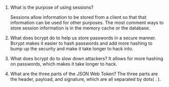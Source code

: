 1. What is the purpose of using sessions?
    
    Sessions allow information to be stored from a client so that that information can be used for other purposes. The most comment ways to store session information is in the memory cache or the database.

2. What does bcrypt do to help us store passwords in a secure manner.
     Bcrypt makes it easier to hash passwords and add more hashing to bump up the security and make it take longer to hack into.


3. What does bcrypt do to slow down attackers?
    It allows for more hashing on passwords, which makes it take longer to hack.

4. What are the three parts of the JSON Web Token?
    The three parts are the header, payload, and signature, which are all separated by dots( . ).
